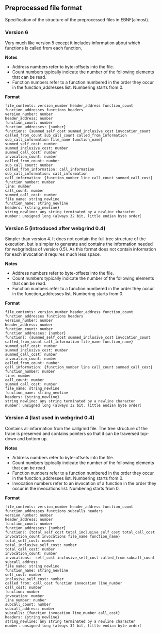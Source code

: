 ## Preprocessed file format ##
Specification of the structure of the preprocessed files in EBNF(almost).

### Version 6 ###
Very much like version 5 except it includes information about which functions is called from each function,

**Notes**
  * Address numbers refer to byte-offsets into the file.
  * Count numbers typically indicate the number of the following elements that can be read.
  * Function numbers refer to a function numbered in the order they occur in the function\_addresses list. Numbering starts from 0.

**Format**
```
file_contents: version_number header_address function_count function_addresses functions headers
version_number: number
header_address: number
function_count: number
function_addresses: {number}
functions: {summed_self_cost summed_inclusive_cost invocation_count called_from_count sub_call_count called_from_information sub_call_information file_name function_name}
summed_self_cost: number
summed_inclusive_cost: number
summed_call_cost: number
invocation_count: number
called_from_count: number
sub_call_count: number
called_from_information: call_information
sub_call_information: call_information
call_information: {function_number line call_count summed_call_cost}
function_number: number
line: number
call_count: number
summed_call_cost: number
file_name: string_newline
function_name: string_newline
headers: {string_newline}
string_newline: any string terminated by a newline character
number: unsigned long (always 32 bit, little endian byte order)
```

### Version 5 (introduced after webgrind 0.4) ###
Simpler than version 4. It does not contain the full tree structure of the execution, but is simpler to generate and contains the information needed for webgrind(as of version 0.5). As this format does not contain information for each invocation it requires much less space.

**Notes**
  * Address numbers refer to byte-offsets into the file.
  * Count numbers typically indicate the number of the following elements that can be read.
  * Function numbers refer to a function numbered in the order they occur in the function\_addresses list. Numbering starts from 0.

**Format**
```
file_contents: version_number header_address function_count function_addresses functions headers
version_number: number
header_address: number
function_count: number
function_addresses: {number}
functions: {summed_self_cost summed_inclusive_cost invocation_count called_from_count call_information file_name function_name}
summed_self_cost: number
summed_inclusive_cost: number
summed_call_cost: number
invocation_count: number
called_from_count: number
call_information: {function_number line call_count summed_call_cost}
function_number: number
line: number
call_count: number
summed_call_cost: number
file_name: string_newline
function_name: string_newline
headers: {string_newline}
string_newline: any string terminated by a newline character
number: unsigned long (always 32 bit, little endian byte order)
```

### Version 4 (last used in webgrind 0.4) ###
Contains all information from the callgrind file. The tree structure of the trace is preserved and contains pointers so that it can be traversed top-down and bottom up.

**Notes**
  * Address numbers refer to byte-offsets into the file.
  * Count numbers typically indicate the number of the following elements that can be read.
  * Function numbers refer to a function numbered in the order they occur in the function\_addresses list. Numbering starts from 0.
  * Invocation numbers refer to an invocation of a function in the order they occur in the invocations list. Numbering starts from 0.

**Format**
```
file_contents: version_number header_address function_count function_addresses functions subcalls headers
version_number: number
header_address: number
function_count: number
function_addresses: {number}
functions: {total_self_cost total_inclusive_self_cost total_call_cost invocation_count invocations file_name function_name}
total_self_cost: number
total_inclusive_self_cost: number
total_call_cost: number
invocation_count: number
invocations:  self_cost inclusive_self_cost called_from subcall_count subcall_address 
file_name: string_newline
function_name: string_newline
self_cost: number
inclusive_self_cost: number
called_from: call_cost function invocation line_number
call_cost: number
function: number
invocation: number
line_number: number
subcall_count: number
subcall_address: number
subcalls: {function invocation line_number call_cost}
headers: {string_newline}
string_newline: any string terminated by a newline character
number: unsigned long (always 32 bit, little endian byte order)
```